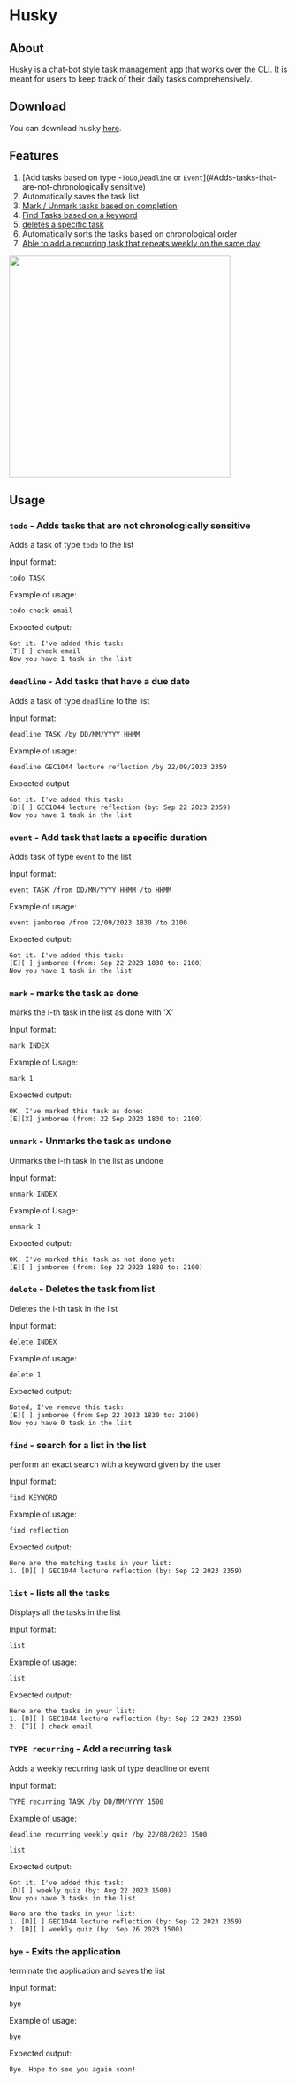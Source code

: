 # Husky

## About

Husky is a chat-bot style task management app that works over the CLI.
It is meant for users to keep track of their daily tasks comprehensively.

## Download

You can download husky [here](https://github.com/s-peiran/ip/releases/tag/A-UserGuide).

## Features

1. [Add tasks based on type -`ToDo`,`Deadline` or `Event`](#Adds-tasks-that-are-not-chronologically sensitive)
2. Automatically saves the task list
3. [Mark / Unmark tasks based on completion](#marks-the-task-as-done)
4. [Find Tasks based on a keyword](#search-for-a-list-in-the-list)
5. [deletes a specific task](#Deletes-the-task-from-list)
6. Automatically sorts the tasks based on chronological order
7. [Able to add a recurring task that repeats weekly on the same day](#Add_a_recurring_task)

<img src = "Ui.png" width="400">

## Usage

### `todo` - Adds tasks that are not chronologically sensitive

Adds a task of type `todo` to the list

Input format:

`todo TASK`

Example of usage:

`todo check email`

Expected output:

```
Got it. I've added this task:
[T][ ] check email
Now you have 1 task in the list
```

### `deadline` - Add tasks that have a due date

Adds a task of type `deadline` to the list

Input format:

`deadline TASK /by DD/MM/YYYY HHMM`

Example of usage:

`deadline GEC1044 lecture reflection /by 22/09/2023 2359`

Expected output

```
Got it. I've added this task:
[D][ ] GEC1044 lecture reflection (by: Sep 22 2023 2359)
Now you have 1 task in the list
```

### `event` - Add task that lasts a specific duration

Adds task of type `event` to the list

Input format:

`event TASK /from DD/MM/YYYY HHMM /to HHMM`

Example of usage:

`event jamboree /from 22/09/2023 1830 /to 2100`

Expected output:

```
Got it. I've added this task:
[E][ ] jamboree (from: Sep 22 2023 1830 to: 2100)
Now you have 1 task in the list
```

### `mark` - marks the task as done

marks the i-th task in the list as done with 'X'

Input format:

`mark INDEX`

Example of Usage:

`mark 1`

Expected output:

```
OK, I've marked this task as done:
[E][X] jamboree (from: 22 Sep 2023 1830 to: 2100)
```

### `unmark` - Unmarks the task as undone

Unmarks the i-th task in the list as undone

Input format:

`unmark INDEX`

Example of Usage:

`unmark 1`

Expected output:

```
OK, I've marked this task as not done yet:
[E][ ] jamboree (from: Sep 22 2023 1830 to: 2100)
```

### `delete` - Deletes the task from list

Deletes the i-th task in the list

Input format:

`delete INDEX`

Example of usage:

`delete 1`

Expected output:

```
Noted, I've remove this task:
[E][ ] jamboree (from Sep 22 2023 1830 to: 2100)
Now you have 0 task in the list
```

### `find` - search for a list in the list

perform an exact search with a keyword given by the user

Input format:

`find KEYWORD`

Example of usage:

`find reflection`

Expected output:

```
Here are the matching tasks in your list:
1. [D][ ] GEC1044 lecture reflection (by: Sep 22 2023 2359)
```

### `list` - lists all the tasks

Displays all the tasks in the list

Input format:

`list`

Example of usage:

`list`

Expected output:

```
Here are the tasks in your list:
1. [D][ ] GEC1044 lecture reflection (by: Sep 22 2023 2359)
2. [T][ ] check email
```

### `TYPE recurring` - Add a recurring task

Adds a weekly recurring task of type deadline or event

Input format:

`TYPE recurring TASK /by DD/MM/YYYY 1500`

Example of usage:

`deadline recurring weekly quiz /by 22/08/2023 1500`

`list`

Expected output:

```
Got it. I've added this task:
[D][ ] weekly quiz (by: Aug 22 2023 1500)
Now you have 3 tasks in the list
```

```
Here are the tasks in your list:
1. [D][ ] GEC1044 lecture reflection (by: Sep 22 2023 2359)
2. [D][ ] weekly quiz (by: Sep 26 2023 1500)
```

### `bye` - Exits the application

terminate the application and saves the list

Input format:

`bye`

Example of usage:

`bye`

Expected output:

```
Bye. Hope to see you again soon!
```
